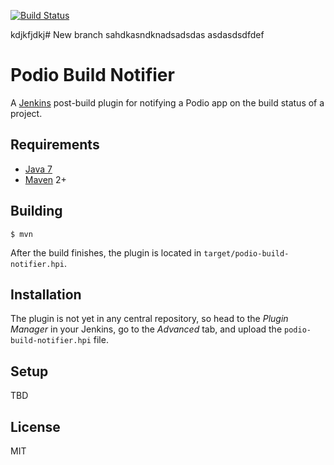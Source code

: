 
[![Build Status](https://jenkins.bleacherreport.com/job/sample-jenkins-origin-branch1/badge/icon)](https://jenkins.bleacherreport.com/job/sample-jenkins-origin-branch1/)

kdjkfjdkj# New branch
sahdkasndknadsadsdas
asdasdsdfdef
# Podio Build Notifier

A [Jenkins](http://jenkins-ci.org/) post-build plugin for notifying a Podio app on the build status of a project.

## Requirements

* [Java 7](http://java.com)
* [Maven](http://maven.apache.org) 2+

## Building

	$ mvn

After the build finishes, the plugin is located in `target/podio-build-notifier.hpi`.

## Installation

The plugin is not yet in any central repository, so head to the *Plugin Manager* in your Jenkins, go to the *Advanced* tab, and upload the `podio-build-notifier.hpi` file.

## Setup

TBD

## License

MIT

